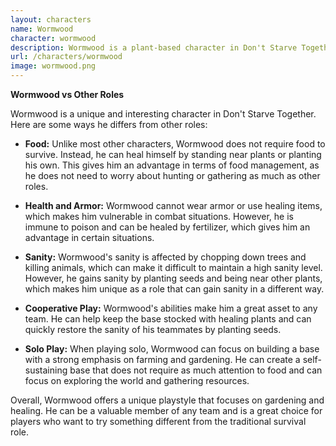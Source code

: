 ```yaml
---
layout: characters
name: Wormwood
character: wormwood
description: Wormwood is a plant-based character in Don't Starve Together. He is a small, sentient plant with thorns and a flower head. Unlike other characters, he does not need to eat food to survive and instead gains health by standing near plants or by planting his own. He is also immune to poison and can be healed by fertilizer. However, he cannot wear armor or use healing items, making him vulnerable in combat situations. Wormwood's sanity is affected by chopping down trees and killing animals, but he gains sanity by planting seeds and being near other plants. Overall, Wormwood is a unique and interesting character for players who enjoy a different playstyle than the traditional survival method.
url: /characters/wormwood
image: wormwood.png
---
```

**Wormwood vs Other Roles**

Wormwood is a unique and interesting character in Don't Starve Together. Here are some ways he differs from other roles:

- **Food:** Unlike most other characters, Wormwood does not require food to survive. Instead, he can heal himself by standing near plants or planting his own. This gives him an advantage in terms of food management, as he does not need to worry about hunting or gathering as much as other roles.

- **Health and Armor:** Wormwood cannot wear armor or use healing items, which makes him vulnerable in combat situations. However, he is immune to poison and can be healed by fertilizer, which gives him an advantage in certain situations.

- **Sanity:** Wormwood's sanity is affected by chopping down trees and killing animals, which can make it difficult to maintain a high sanity level. However, he gains sanity by planting seeds and being near other plants, which makes him unique as a role that can gain sanity in a different way.

- **Cooperative Play:** Wormwood's abilities make him a great asset to any team. He can help keep the base stocked with healing plants and can quickly restore the sanity of his teammates by planting seeds.

- **Solo Play:** When playing solo, Wormwood can focus on building a base with a strong emphasis on farming and gardening. He can create a self-sustaining base that does not require as much attention to food and can focus on exploring the world and gathering resources.

Overall, Wormwood offers a unique playstyle that focuses on gardening and healing. He can be a valuable member of any team and is a great choice for players who want to try something different from the traditional survival role.